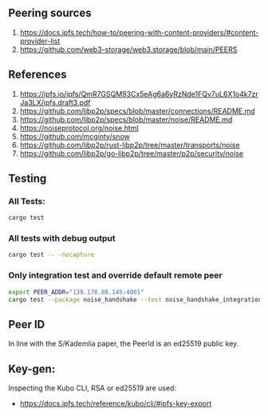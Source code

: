 ## Peering sources
1. https://docs.ipfs.tech/how-to/peering-with-content-providers/#content-provider-list
2. https://github.com/web3-storage/web3.storage/blob/main/PEERS


## References
1. https://ipfs.io/ipfs/QmR7GSQM93Cx5eAg6a6yRzNde1FQv7uL6X1o4k7zrJa3LX/ipfs.draft3.pdf
2. https://github.com/libp2p/specs/blob/master/connections/README.md
3. https://github.com/libp2p/specs/blob/master/noise/README.md
4. https://noiseprotocol.org/noise.html
5. https://github.com/mcginty/snow
6. https://github.com/libp2p/rust-libp2p/tree/master/transports/noise
7. https://github.com/libp2p/go-libp2p/tree/master/p2p/security/noise

## Testing
### All Tests:
```bash
cargo test
```
### All tests with debug output
```bash
cargo test -- -nocapture
```

### Only integration test and override default remote peer
```bash
export PEER_ADDR="139.178.88.145:4001"
cargo test --package noise_handshake --test noise_handshake_integration -- kad::test_handshake --exact --nocapture
```


## Peer ID
In line with the S/Kademlia paper, the PeerId is an ed25519 public key.



## Key-gen:
Inspecting the Kubo CLI, RSA or ed25519 are used:
- https://docs.ipfs.tech/reference/kubo/cli/#ipfs-key-export